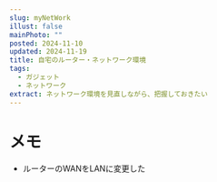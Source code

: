 ```yaml
---
slug: myNetWork
illust: false
mainPhoto: ""
posted: 2024-11-10
updated: 2024-11-19
title: 自宅のルーター・ネットワーク環境
tags:
  - ガジェット
  - ネットワーク
extract: ネットワーク環境を見直しながら、把握しておきたい
---
```

# メモ
- ルーターのWANをLANに変更した
